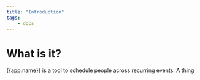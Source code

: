```yaml
---
title: "Introduction"
tags: 
    - docs
---
```

# What is it?
{{app.name}} is a tool to schedule people across recurring events.
A thing